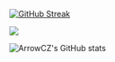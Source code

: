 [![GitHub Streak](https://streak-stats.demolab.com?user=ArrowCZ&theme=github-dark&mode=weekly)](https://git.io/streak-stats)

![](https://komarev.com/ghpvc/?username=ArrowCZ)

![ArrowCZ's GitHub stats](https://github-readme-stats.vercel.app/api?username=ArrowCZ&count_private=true&theme=dark&show_icons=true)
